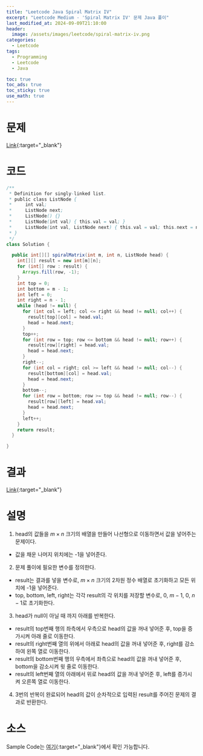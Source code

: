 ```yaml
---
title: "Leetcode Java Spiral Matrix IV"
excerpt: "Leetcode Medium - 'Spiral Matrix IV' 문제 Java 풀이"
last_modified_at: 2024-09-09T21:10:00
header:
  image: /assets/images/leetcode/spiral-matrix-iv.png
categories:
  - Leetcode
tags:
  - Programming
  - Leetcode
  - Java

toc: true
toc_ads: true
toc_sticky: true
use_math: true
---
```

# 문제
[Link](https://leetcode.com/problems/spiral-matrix-iv/){:target="_blank"}

# 코드
```java
/**
 * Definition for singly-linked list.
 * public class ListNode {
 *     int val;
 *     ListNode next;
 *     ListNode() {}
 *     ListNode(int val) { this.val = val; }
 *     ListNode(int val, ListNode next) { this.val = val; this.next = next; }
 * }
 */
class Solution {

  public int[][] spiralMatrix(int m, int n, ListNode head) {
    int[][] result = new int[m][n];
    for (int[] row : result) {
      Arrays.fill(row, -1);
    }
    int top = 0;
    int bottom = m - 1;
    int left = 0;
    int right = n - 1;
    while (head != null) {
      for (int col = left; col <= right && head != null; col++) {
        result[top][col] = head.val;
        head = head.next;
      }
      top++;
      for (int row = top; row <= bottom && head != null; row++) {
        result[row][right] = head.val;
        head = head.next;
      }
      right--;
      for (int col = right; col >= left && head != null; col--) {
        result[bottom][col] = head.val;
        head = head.next;
      }
      bottom--;
      for (int row = bottom; row >= top && head != null; row--) {
        result[row][left] = head.val;
        head = head.next;
      }
      left++;
    }
    return result;
  }

}
```

# 결과
[Link](https://leetcode.com/problems/spiral-matrix-iv/submissions/1384195866/){:target="_blank"}

# 설명
1. head의 값들을 $m \times n$ 크기의 배열을 만들어 나선형으로 이동하면서 값을 넣어주는 문제이다.
- 값을 채운 나머지 위치에는 -1을 넣어준다.

2. 문제 풀이에 필요한 변수를 정의한다.
- result는 결과를 넣을 변수로, $m \times n$ 크기의 2차원 정수 배열로 초기화하고 모든 위치에 -1을 넣어준다.
- top, bottom, left, right는 각각 result의 각 위치를 저장할 변수로, 0, $m - 1$, 0, $n - 1$로 초기화한다.

3. head가 null이 아닐 때 까지 아래를 반복한다.
- result의 top번째 행의 좌측에서 우측으로 head의 값을 꺼내 넣어준 후, top을 증가시켜 아래 줄로 이동한다.
- result의 right번째 열의 위에서 아래로 head의 값을 꺼내 넣어준 후, right를 감소하여 왼쪽 열로 이동한다.
- result의 bottom번째 행의 우측에서 좌측으로 head의 값을 꺼내 넣어준 후, bottom을 감소시켜 윗 줄로 이동한다.
- result의 left번째 열의 아래에서 위로 head의 값을 꺼내 넣어준 후, left를 증가시켜 오른쪽 열로 이동한다.

4. 3번의 반복이 완료되어 head의 값이 순차적으로 입력된 result를 주어진 문제의 결과로 반환한다.

# 소스
Sample Code는 [여기](https://github.com/GracefulSoul/leetcode/blob/master/src/main/java/gracefulsoul/problems/SpiralMatrixIV.java){:target="_blank"}에서 확인 가능합니다.